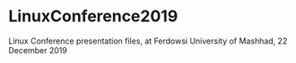 # LinuxConference2019
Linux Conference presentation files, at Ferdowsi University of Mashhad, 22 December 2019
